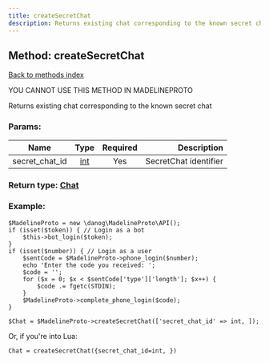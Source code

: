 ```yaml
---
title: createSecretChat
description: Returns existing chat corresponding to the known secret chat
---
```

## Method: createSecretChat  
[Back to methods index](index.md)


YOU CANNOT USE THIS METHOD IN MADELINEPROTO


Returns existing chat corresponding to the known secret chat

### Params:

| Name     |    Type       | Required | Description |
|----------|:-------------:|:--------:|------------:|
|secret\_chat\_id|[int](../types/int.md) | Yes|SecretChat identifier|


### Return type: [Chat](../types/Chat.md)

### Example:


```
$MadelineProto = new \danog\MadelineProto\API();
if (isset($token)) { // Login as a bot
    $this->bot_login($token);
}
if (isset($number)) { // Login as a user
    $sentCode = $MadelineProto->phone_login($number);
    echo 'Enter the code you received: ';
    $code = '';
    for ($x = 0; $x < $sentCode['type']['length']; $x++) {
        $code .= fgetc(STDIN);
    }
    $MadelineProto->complete_phone_login($code);
}

$Chat = $MadelineProto->createSecretChat(['secret_chat_id' => int, ]);
```

Or, if you're into Lua:

```
Chat = createSecretChat({secret_chat_id=int, })
```

